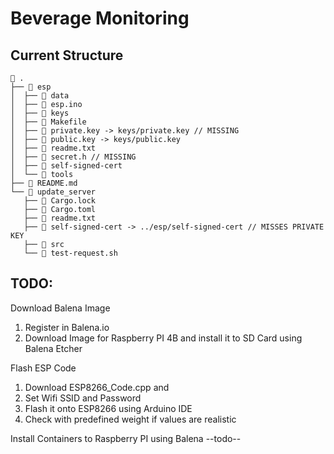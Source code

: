 # Beverage Monitoring

## Current Structure

```
 .
├──  esp
│  ├──  data
│  ├──  esp.ino
│  ├──  keys
│  ├──  Makefile
│  ├──  private.key -> keys/private.key // MISSING
│  ├──  public.key -> keys/public.key
│  ├──  readme.txt 
│  ├──  secret.h // MISSING
│  ├──  self-signed-cert
│  └──  tools
├──  README.md
└──  update_server
   ├──  Cargo.lock
   ├──  Cargo.toml
   ├──  readme.txt
   ├──  self-signed-cert -> ../esp/self-signed-cert // MISSES PRIVATE KEY
   ├──  src
   └──  test-request.sh
```

## TODO:
Download Balena Image
1. Register in Balena.io
2. Download Image for Raspberry PI 4B and install it to SD Card using Balena Etcher

Flash ESP Code
1. Download ESP8266_Code.cpp and 
2. Set Wifi SSID and Password
3. Flash it onto ESP8266 using Arduino IDE
4. Check with predefined weight if values are realistic

Install Containers to Raspberry PI using Balena
 --todo--


